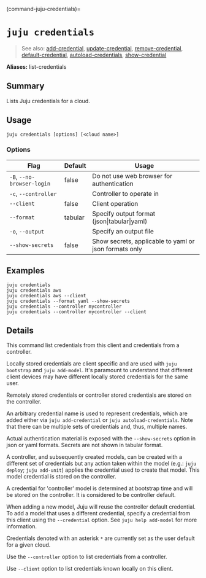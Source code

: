 (command-juju-credentials)=
# `juju credentials`
> See also: [add-credential](#add-credential), [update-credential](#update-credential), [remove-credential](#remove-credential), [default-credential](#default-credential), [autoload-credentials](#autoload-credentials), [show-credential](#show-credential)

**Aliases:** list-credentials

## Summary
Lists Juju credentials for a cloud.

## Usage
```juju credentials [options] [<cloud name>]```

### Options
| Flag | Default | Usage |
| --- | --- | --- |
| `-B`, `--no-browser-login` | false | Do not use web browser for authentication |
| `-c`, `--controller` |  | Controller to operate in |
| `--client` | false | Client operation |
| `--format` | tabular | Specify output format (json&#x7c;tabular&#x7c;yaml) |
| `-o`, `--output` |  | Specify an output file |
| `--show-secrets` | false | Show secrets, applicable to yaml or json formats only |

## Examples

    juju credentials
    juju credentials aws
    juju credentials aws --client
    juju credentials --format yaml --show-secrets
    juju credentials --controller mycontroller
    juju credentials --controller mycontroller --client


## Details
This command list credentials from this client and credentials
from a controller.

Locally stored credentials are client specific and
are used with `juju bootstrap`
and `juju add-model`. It's paramount to understand that
different client devices may have different locally stored credentials
for the same user.

Remotely stored credentials or controller stored credentials are
stored on the controller.

An arbitrary credential name is used to represent credentials, which are
added either via `juju add-credential` or `juju autoload-credentials`.
Note that there can be multiple sets of credentials and, thus, multiple
names.

Actual authentication material is exposed with the `--show-secrets`
option in json or yaml formats. Secrets are not shown in tabular format.

A controller, and subsequently created models, can be created with a
different set of credentials but any action taken within the model (e.g.:
`juju deploy`; `juju add-unit`) applies the credential used
to create that model. This model credential is stored on the controller.

A credential for 'controller' model is determined at bootstrap time and
will be stored on the controller. It is considered to be controller default.

When adding a new model, Juju will reuse the controller default credential.
To add a model that uses a different credential, specify a  credential
from this client using the `--credential` option. See `juju help add-model`
for more information.

Credentials denoted with an asterisk `*` are currently set as the user default
for a given cloud.

Use the `--controller` option to list credentials from a controller.

Use `--client` option to list credentials known locally on this client.